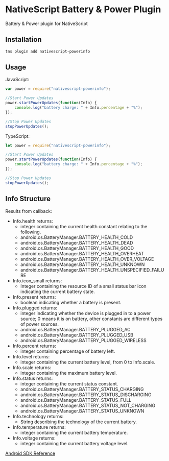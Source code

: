# NativeScript Battery & Power Plugin
Battery & Power plugin for NativeScript

## Installation
```sh
tns plugin add nativescript-powerinfo
```

## Usage
JavaScript:
```js
var power = require("nativescript-powerinfo");

//Start Power Updates
power.startPowerUpdates(function(Info) {
    console.log("battery charge: " + Info.percentage + "%");
});

//Stop Power Updates
stopPowerUpdates();
```

TypeScript:
```js
let power = require("nativescript-powerinfo");

//Start Power Updates
power.startPowerUpdates(function(Info) {
    console.log("battery charge: " + Info.percentage + "%");
});

//Stop Power Updates
stopPowerUpdates();
```



## Info Structure
Results from callback:

+ Info.health returns:
  - integer containing the current health constant relating to the following.
  - android.os.BatteryManager.BATTERY_HEALTH_COLD	
  - android.os.BatteryManager.BATTERY_HEALTH_DEAD
  - android.os.BatteryManager.BATTERY_HEALTH_GOOD
  - android.os.BatteryManager.BATTERY_HEALTH_OVERHEAT
  - android.os.BatteryManager.BATTERY_HEALTH_OVER_VOLTAGE	
  - android.os.BatteryManager.BATTERY_HEALTH_UNKNOWN
  - android.os.BatteryManager.BATTERY_HEALTH_UNSPECIFIED_FAILURE 
+ Info.icon_small returns:
  - Integer containing the resource ID of a small status bar icon indicating the current battery state.
+ Info.present returns:
  - boolean indicating whether a battery is present.
+ Info.plugged returns:
  - integer indicating whether the device is plugged in to a power source; 0 means it is on battery, other constants are different types of power sources.
  - android.os.BatteryManager.BATTERY_PLUGGED_AC
  - android.os.BatteryManager.BATTERY_PLUGGED_USB
  - android.os.BatteryManager.BATTERY_PLUGGED_WIRELESS
+ Info.percent returns:
  - integer containing percentage of battery left.
+ Info.level returns:
  - integer containing the current battery level, from 0 to Info.scale.
+ Info.scale returns:
  - integer containing the maximum battery level.
+ Info.status returns:
  - integer containing the current status constant.
  - android.os.BatteryManager.BATTERY_STATUS_CHARGING
  - android.os.BatteryManager.BATTERY_STATUS_DISCHARGING
  - android.os.BatteryManager.BATTERY_STATUS_FULL
  - android.os.BatteryManager.BATTERY_STATUS_NOT_CHARGING
  - android.os.BatteryManager.BATTERY_STATUS_UNKNOWN
+ Info.technology returns:
  - String describing the technology of the current battery.
+ Info.temperature returns:
  - integer containing the current battery temperature.
+ Info.voltage returns:
  - integer containing the current battery voltage level.

[Android SDK Reference](http://developer.android.com/reference/android/os/BatteryManager.html)